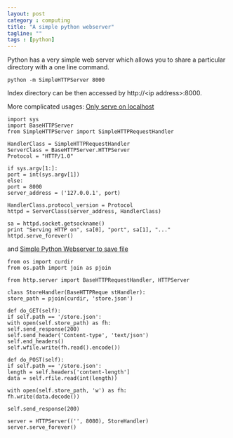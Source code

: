```yaml
---
layout: post
category : computing
title: "A simple python webserver"
tagline: ""
tags : [python]
---
```



Python has a very simple web server which allows you to share a particular directory with a one line command.
    
    python -m SimpleHTTPServer 8000
    
Index directory can be then accessed by http://&lt;ip address&gt;:8000.

More complicated usages: <a href="http://www.linuxjournal.com/content/tech-tip-really-simple-http-server-python">Only serve on localhost</a>

    import sys
    import BaseHTTPServer
    from SimpleHTTPServer import SimpleHTTPRequestHandler

    HandlerClass = SimpleHTTPRequestHandler
    ServerClass = BaseHTTPServer.HTTPServer
    Protocol = "HTTP/1.0"

    if sys.argv[1:]:
    port = int(sys.argv[1])
    else:
    port = 8000
    server_address = ('127.0.0.1', port)

    HandlerClass.protocol_version = Protocol
    httpd = ServerClass(server_address, HandlerClass)

    sa = httpd.socket.getsockname()
    print "Serving HTTP on", sa[0], "port", sa[1], "..."
    httpd.serve_forever()

and <a href="http://stackoverflow.com/questions/13146064/simple-python-webserver-to-save-file">Simple Python Webserver to save file</a>

 

    from os import curdir
    from os.path import join as pjoin

    from http.server import BaseHTTPRequestHandler, HTTPServer

    class StoreHandler(BaseHTTPReque stHandler):
    store_path = pjoin(curdir, 'store.json')

    def do_GET(self):
    if self.path == '/store.json':
    with open(self.store_path) as fh:
    self.send_response(200)
    self.send_header('Content-type', 'text/json')
    self.end_headers()
    self.wfile.write(fh.read().encode())

    def do_POST(self):
    if self.path == '/store.json':
    length = self.headers['content-length']
    data = self.rfile.read(int(length))

    with open(self.store_path, 'w') as fh:
    fh.write(data.decode())

    self.send_response(200)

    server = HTTPServer(('', 8080), StoreHandler)
    server.serve_forever()
